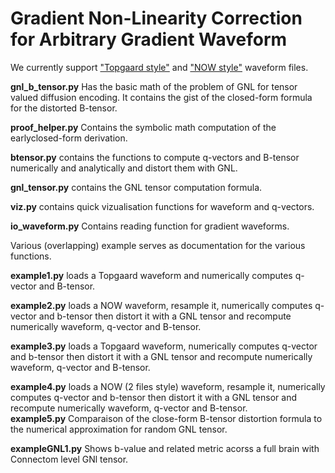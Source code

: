 # Gradient Non-Linearity Correction for Arbitrary Gradient Waveform


We currently support ["Topgaard style"](https://github.com/daniel-topgaard/md-dmri/blob/master/acq/bruker/paravision/make_waveform.m) and ["NOW style"](https://github.com/jsjol/NOW) waveform files.




**gnl_b_tensor.py** Has the basic math of the problem of GNL for tensor valued diffusion encoding. It contains the gist of the closed-form formula for the distorted B-tensor.

**proof_helper.py** Contains the symbolic math computation of the earlyclosed-form derivation.

**btensor.py** contains the functions to compute q-vectors and B-tensor numerically and analytically and distort them with GNL.

**gnl_tensor.py** contains the GNL tensor computation formula.

**viz.py** contains quick vizualisation functions for waveform and q-vectors.

**io_waveform.py** Contains reading function for gradient waveforms.

Various (overlapping) example serves as documentation for the various functions. 

**example1.py** loads a Topgaard waveform and numerically computes q-vector and B-tensor.

**example2.py** loads a NOW waveform, resample it, numerically computes q-vector and b-tensor then distort it with a GNL tensor and recompute numerically waveform, q-vector and B-tensor.  

**example3.py** loads a Topgaard waveform,  numerically computes q-vector and b-tensor then distort it with a GNL tensor and recompute numerically waveform, q-vector and B-tensor.  

**example4.py** loads a NOW (2 files style) waveform, resample it, numerically computes q-vector and b-tensor then distort it with a GNL tensor and recompute numerically waveform, q-vector and B-tensor.  
**example5.py** Comparaison of the close-form B-tensor distortion formula to the numerical approximation for random GNL tensor.  

**exampleGNL1.py** Shows b-value and related metric acorss a full brain with Connectom level GNl tensor.





